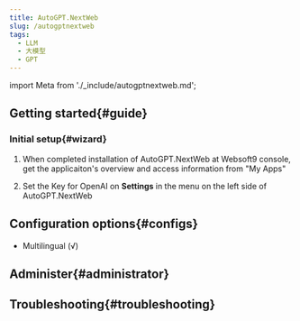 ```yaml
---
title: AutoGPT.NextWeb
slug: /autogptnextweb
tags:
  - LLM
  - 大模型
  - GPT
---
```


import Meta from './_include/autogptnextweb.md';

<Meta name="meta" />

## Getting started{#guide}

### Initial setup{#wizard}

1. When completed installation of AutoGPT.NextWeb at Websoft9 console, get the applicaiton's overview and access information from "My Apps"  

2. Set the Key for OpenAI on **Settings** in the menu on the left side of AutoGPT.NextWeb

## Configuration options{#configs}

- Multilingual (√)

## Administer{#administrator}

## Troubleshooting{#troubleshooting}
